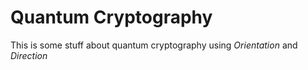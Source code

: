 # Quantum Cryptography
This is some stuff about quantum cryptography using *Orientation* and *Direction*
